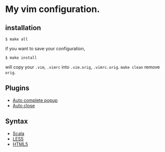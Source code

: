 # My vim configuration.

## installation

    $ make all

if you want to save your configuration,

    $ make install

will copy your `.vim`, `.vimrc` into `.vim.orig`, `.vimrc.orig`.
`make clean` remove `orig`.

## Plugins

 - [Auto complete popup][acp]
 - [Auto close][autoclose]

## Syntax

 - [Scala][scala]
 - [LESS][less]
 - [HTML5][html5]

[acp]: https://github.com/vim-scripts/AutoComplPop
[autoclose]: https://github.com/Townk/vim-autoclose/
[scala]: https://github.com/scala/scala-dist/tree/master/tool-support/src/vim
[LESS]: http://leafo.net/lessphp/vim/less.vim 
[html5]: https://gist.github.com/raw/256840/html5.vim
